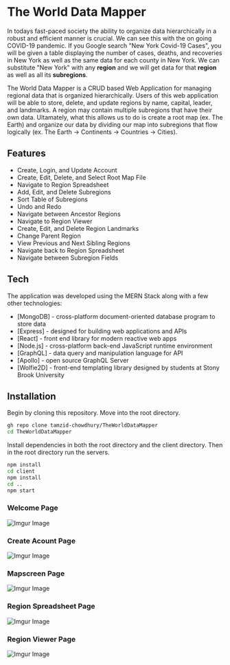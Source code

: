 # The World Data Mapper

In todays fast-paced society the ability to organize data hierarchically in a robust and efficient manner is crucial. We can see this with the on going COVID-19 pandemic. If you Google search "New York Covid-19 Cases", you will be given a table displaying the number of cases, deaths, and recoveries in New York as well as the same data for each county in New York. We can substitute "New York" with any <b>region</b> and we will get data for that <b>region</b> as well as all its <b>subregions</b>.

The World Data Mapper is a CRUD based Web Application for managing regional data that is organized hierarchically. Users of this web application will be able to store, delete, and update regions by name, capital, leader, and landmarks. A region may contain multiple subregions that have their own data. Ultamately, what this allows us to do is create a root map (ex. The Earth) and organize our data by dividing our map into subregions that flow logically (ex. The Earth -> Continents -> Countries -> Cities). 

## Features

- Create, Login, and Update Account 
- Create, Edit, Delete, and Select Root Map File
- Navigate to Region Spreadsheet
- Add, Edit, and Delete Subregions 
- Sort Table of Subregions 
- Undo and Redo 
- Navigate between Ancestor Regions 
- Navigate to Region Viewer 
- Create, Edit, and Delete Region Landmarks 
- Change Parent Region
- View Previous and Next Sibling Regions
- Navigate back to Region Spreadsheet 
- Navigate between Subregion Fields 


## Tech

The application was developed using the MERN Stack along with a few other technologies: 

- [MongoDB] - cross-platform document-oriented database program to store data 
- [Express] - designed for building web applications and APIs
- [React] - front end library for modern reactive web apps
- [Node.js] - cross-platform back-end JavaScript runtime environment 
- [GraphQL] - data query and manipulation language for API
- [Apollo] - open source GraphQL Server
- [Wolfie2D] - front-end templating library designed by students at Stony Brook University



## Installation

Begin by cloning this repository. Move into the root directory. 
```sh
gh repo clone tamzid-chowdhury/TheWorldDataMapper
cd TheWorldDataMapper
```
Install dependencies in both the root directory and the client directory. Then in the root directory run the servers. 
```sh
npm install
cd client
npm install
cd ..
npm start
```


### Welcome Page
![Imgur Image](https://i.imgur.com/VSPkpaC.png)

### Create Acount Page
![Imgur Image](https://imgur.com/qqIw6QN.png)


### Mapscreen Page
![Imgur Image](https://i.imgur.com/Gq9OJgp.png)


### Region Spreadsheet Page
![Imgur Image](https://i.imgur.com/mRCRLaz.png)

### Region Viewer Page
![Imgur Image](https://i.imgur.com/4sEl1Rk.png)

